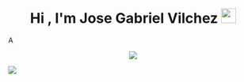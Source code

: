 <h1 align="center"><b>Hi , I'm Jose Gabriel Vilchez </b><img src="https://media.giphy.com/media/hvRJCLFzcasrR4ia7z/giphy.gif" width="30"></h1>
<!--  -->A
<p align="center">
  <a href="https://github.com/DenverCoder1/readme-typing-svg"><img src="https://readme-typing-svg.herokuapp.com/demo/?color=E41224?font=Time+New+Roman&color=White&size=20&center=true&vCenter=true&width=600&height=100&lines=Full+stack+developer,;Computer+Science+Engineering+Student,;Proactive+Learner/Researcher,;A+web+development+Enthusiast..<3"></a>
</p>

<a href="https://git.io/typing-svg"><img src="https://readme-typing-svg.herokuapp.com?font=Time+New+Roman&pause=500&color=E41224&size=30&center=true&vCenter=true&width=700&height=100&lines=Full+stack+developer,;Computer+Science+Engineering+Student,;Proactive+Learner/Researcher,;A+web+development+Enthusiast..<3" /></a>
